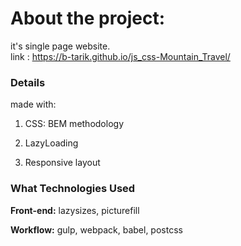 About the project:
============

it's single page website.  
link : https://b-tarik.github.io/js_css-Mountain_Travel/

### Details

made with:

1. CSS: BEM methodology

2. LazyLoading

3. Responsive layout

### What Technologies Used

**Front-end:** lazysizes, picturefill

**Workflow:** gulp, webpack, babel, postcss
